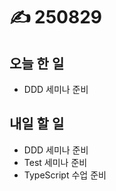 # ✍️ 250829

## 오늘 한 일

* DDD 세미나 준비



## 내일 할 일&#x20;

* DDD 세미나 준비
* Test 세미나 준비
* TypeScript 수업 준비
